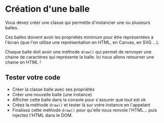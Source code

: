# Création d'une balle

Vous devez créer une classe qui permette d'instancier une ou plusieurs balles.

Ces balles doivent avoir les propriétés minimum pour être représentées à l'écran (que l'on utilise une représentation en HTML, en Canvas, en SVG ...).

Chaque balle doit avoir une méthode `draw()` qui permet de renvoyer une chaine de caractères qui représente la balle. Ici nous allons retourner une chaine en HTML !

## Tester votre code

- Créer la classe balle avec ses propriétés
- Créer une nouvelle balle (une instance)
- Afficher cette balle dans la console pour s'assurer que tout est ok
- Créez la méthode `draw()` et tester là sur votre instance en l'appelant
- Finalisez cette méthode `draw()` pour qu'elle nous renvoie l'HTML... puis injectez l'HTML dans le DOM.